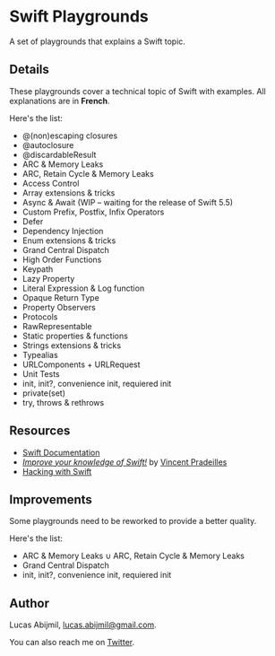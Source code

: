 # Swift Playgrounds
A set of playgrounds that explains a Swift topic.

## Details 
These playgrounds cover a technical topic of Swift with examples. All explanations are in **French**.

Here's the list: 
- @(non)escaping closures
- @autoclosure
- @discardableResult
- ARC & Memory Leaks
- ARC, Retain Cycle & Memory Leaks
- Access Control
- Array extensions & tricks
- Async & Await (WIP – waiting for the release of Swift 5.5)
- Custom Prefix, Postfix, Infix Operators
- Defer
- Dependency Injection
- Enum extensions & tricks
- Grand Central Dispatch
- High Order Functions
- Keypath
- Lazy Property 
- Literal Expression & Log function
- Opaque Return Type
- Property Observers
- Protocols
- RawRepresentable
- Static properties & functions
- Strings extensions & tricks
- Typealias
- URLComponents + URLRequest
- Unit Tests
- init, init?, convenience init, requiered init
- private(set)
- try, throws & rethrows

## Resources
- [Swift Documentation](https://swift.org/documentation/)
- [*Improve your knowledge of Swift!*](https://www.youtube.com/playlist?list=PLdXMqVQnoFleH3GSuTUpr3Fjzp1JMy-je) by [Vincent Pradeilles](https://twitter.com/v_pradeilles)
- [Hacking with Swift](https://www.hackingwithswift.com/)


## Improvements
Some playgrounds need to be reworked to provide a better quality. 

Here's the list:
- ARC & Memory Leaks ∪ ARC, Retain Cycle & Memory Leaks
- Grand Central Dispatch
- init, init?, convenience init, requiered init

## Author
Lucas Abijmil, lucas.abijmil@gmail.com. 

You can also reach me on [Twitter](https://twitter.com/lucas_abijmil).
